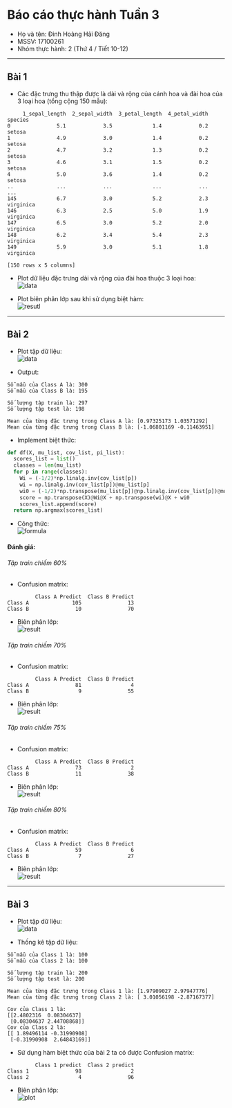 # Báo cáo thực hành Tuần 3
* Họ và tên: Đinh Hoàng Hải Đăng
* MSSV: 17100261
* Nhóm thực hành: 2 (Thứ 4 / Tiết 10-12)

---

## Bài 1
* Các đặc trưng thu thập được là dài và rộng của cánh hoa và đài hoa của 3 loại hoa (tổng cộng 150 mẫu):
```
     1_sepal_length  2_sepal_width  3_petal_length  4_petal_width    species
0               5.1            3.5             1.4            0.2     setosa
1               4.9            3.0             1.4            0.2     setosa
2               4.7            3.2             1.3            0.2     setosa
3               4.6            3.1             1.5            0.2     setosa
4               5.0            3.6             1.4            0.2     setosa
..              ...            ...             ...            ...        ...
145             6.7            3.0             5.2            2.3  virginica
146             6.3            2.5             5.0            1.9  virginica
147             6.5            3.0             5.2            2.0  virginica
148             6.2            3.4             5.4            2.3  virginica
149             5.9            3.0             5.1            1.8  virginica

[150 rows x 5 columns]
```

* Plot dữ liệu đặc trưng dài và rộng của đài hoa thuộc 3 loại hoa:  
![data](1a.png)

* Plot biên phân lớp sau khi sử dụng biệt hàm:  
![resutl](1b.png)

---

## Bài 2
* Plot tập dữ liệu:  
![data](2a.png)

* Output:
```
Sỗ mẫu của Class A là: 300
Sỗ mẫu của Class B là: 195

Số lượng tập train là: 297
Số lượng tập test là: 198

Mean của từng đặc trưng trong Class A là: [0.97325173 1.03571292]
Mean của từng đặc trưng trong Class B là: [-1.06801169 -0.11463951]
```

* Implement biệt thức:
```py
def df(X, mu_list, cov_list, pi_list):
  scores_list = list()
  classes = len(mu_list)
  for p in range(classes):
    Wi = (-1/2)*np.linalg.inv(cov_list[p])
    wi = np.linalg.inv(cov_list[p])@mu_list[p]
    wi0 = (-1/2)*np.transpose(mu_list[p])@np.linalg.inv(cov_list[p])@mu_list[p] + (-1/2)*np.log(np.linalg.norm(cov_list[p])) + np.log(pi_list[p])
    score = np.transpose(X)@Wi@X + np.transpose(wi)@X + wi0
    scores_list.append(score)
  return np.argmax(scores_list)
```

* Công thức:  
![formula](discriminant_function.png)

#### Đánh giá:
###### Tập train chiếm 60%
* Confusion matrix:
```
         Class A Predict  Class B Predict
Class A              105               13
Class B               10               70
```

* Biên phân lớp:  
![result](2b.png)

###### Tập train chiếm 70%
* Confusion matrix:
```
         Class A Predict  Class B Predict
Class A               81                4
Class B                9               55
```

* Biên phân lớp:  
![result](2c.png)

###### Tập train chiếm 75%
* Confusion matrix:
```
         Class A Predict  Class B Predict
Class A               73                2
Class B               11               38
```

* Biên phân lớp:  
![result](2d.png)

###### Tập train chiếm 80%
* Confusion matrix:
```
         Class A Predict  Class B Predict
Class A               59                6
Class B                7               27
```

* Biên phân lớp:  
![result](2e.png)

---

## Bài 3
* Plot tập dữ liệu:   
![data](3a.png)

* Thống kê tập dữ liệu:
```
Sỗ mẫu của Class 1 là: 100
Sỗ mẫu của Class 2 là: 100

Số lượng tập train là: 200
Số lượng tập test là: 200

Mean của từng đặc trưng trong Class 1 là: [1.97909027 2.97947776]
Mean của từng đặc trưng trong Class 2 là: [ 3.01056198 -2.87167377]

Cov của Class 1 là:
[[2.4802316  0.08304637]
 [0.08304637 2.44708868]]
Cov của Class 2 là:
[[ 1.89496114 -0.31990908]
 [-0.31990908  2.64843169]]
```

* Sử dụng hàm biệt thức của bài 2 ta có được Confusion matrix:
```
         Class 1 predict  Class 2 predict
Class 1               98                2
Class 2                4               96
```

* Biên phân lớp:   
![plot](3b.png)

